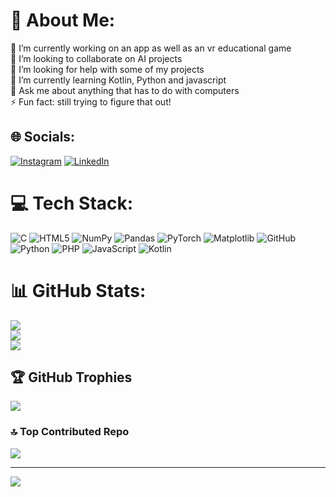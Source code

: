 # 💫 About Me:
🔭 I’m currently working on an app as well as an vr educational game<br>👯 I’m looking to collaborate on AI projects<br>🤝 I’m looking for help with some of my projects<br>🌱 I’m currently learning Kotlin, Python and javascript<br>💬 Ask me about anything that has to do with computers<br>⚡ Fun fact: still trying to figure that out!


## 🌐 Socials:
[![Instagram](https://img.shields.io/badge/Instagram-%23E4405F.svg?logo=Instagram&logoColor=white)](https://instagram.com/https://www.instagram.com/petros_lechareas/) [![LinkedIn](https://img.shields.io/badge/LinkedIn-%230077B5.svg?logo=linkedin&logoColor=white)](https://linkedin.com/in/https://www.linkedin.com/in/petros-lechareas-b91715225/) 

# 💻 Tech Stack:
![C](https://img.shields.io/badge/c-%2300599C.svg?style=for-the-badge&logo=c&logoColor=white) ![HTML5](https://img.shields.io/badge/html5-%23E34F26.svg?style=for-the-badge&logo=html5&logoColor=white) ![NumPy](https://img.shields.io/badge/numpy-%23013243.svg?style=for-the-badge&logo=numpy&logoColor=white) ![Pandas](https://img.shields.io/badge/pandas-%23150458.svg?style=for-the-badge&logo=pandas&logoColor=white) ![PyTorch](https://img.shields.io/badge/PyTorch-%23EE4C2C.svg?style=for-the-badge&logo=PyTorch&logoColor=white) ![Matplotlib](https://img.shields.io/badge/Matplotlib-%23ffffff.svg?style=for-the-badge&logo=Matplotlib&logoColor=black) ![GitHub](https://img.shields.io/badge/github-%23121011.svg?style=for-the-badge&logo=github&logoColor=white) ![Python](https://img.shields.io/badge/python-3670A0?style=for-the-badge&logo=python&logoColor=ffdd54) ![PHP](https://img.shields.io/badge/php-%23777BB4.svg?style=for-the-badge&logo=php&logoColor=white) ![JavaScript](https://img.shields.io/badge/javascript-%23323330.svg?style=for-the-badge&logo=javascript&logoColor=%23F7DF1E) ![Kotlin](https://img.shields.io/badge/kotlin-%237F52FF.svg?style=for-the-badge&logo=kotlin&logoColor=white)
# 📊 GitHub Stats:
![](https://github-readme-stats.vercel.app/api?username=Plechareas&theme=dark&hide_border=false&include_all_commits=false&count_private=false)<br/>
![](https://github-readme-streak-stats.herokuapp.com/?user=Plechareas&theme=dark&hide_border=false)<br/>
![](https://github-readme-stats.vercel.app/api/top-langs/?username=Plechareas&theme=dark&hide_border=false&include_all_commits=false&count_private=false&layout=compact)

## 🏆 GitHub Trophies
![](https://github-profile-trophy.vercel.app/?username=Plechareas&theme=onedark&no-frame=false&no-bg=false&margin-w=4)

### 🔝 Top Contributed Repo
![](https://github-contributor-stats.vercel.app/api?username=Plechareas&limit=5&theme=onedark&combine_all_yearly_contributions=true)

---
[![](https://visitcount.itsvg.in/api?id=Plechareas&icon=2&color=12)](https://visitcount.itsvg.in)

<!-- Proudly created with GPRM ( https://gprm.itsvg.in ) -->
